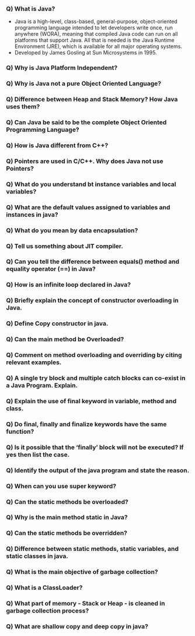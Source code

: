 ### Q) What is Java?
- Java is a high-level, class-based, general-purpose, object-oriented programming language intended to let developers write once, run anywhere (WORA), meaning that compiled Java code can run on all platforms that support Java. All that is needed is the Java Runtime Environment (JRE), which is available for all major operating systems.
- Developed by James Gosling at Sun Microsystems in 1995.

### Q) Why is Java Platform Independent?

### Q) Why is Java not a pure Object Oriented Language?

### Q) Difference between Heap and Stack Memory? How Java uses them?

### Q) Can Java be said to be the complete Object Oriented Programming Language?

### Q) How is Java different from C++?

### Q) Pointers are used in C/C++. Why does Java not use Pointers?

### Q) What do you understand bt instance variables and local variables?

### Q) What are the default values assigned to variables and instances in java?

### Q) What do you mean by data encapsulation?

### Q) Tell us something about JIT compiler.

### Q) Can you tell the difference between equals() method and equality operator (==) in Java?

### Q) How is an infinite loop declared in Java?

### Q) Briefly explain the concept of constructor overloading in Java.

### Q) Define Copy constructor in java.

### Q) Can the main method be Overloaded?

### Q) Comment on method overloading and overriding by citing relevant examples.

### Q) A single try block and multiple catch blocks can co-exist in a Java Program. Explain.

### Q) Explain the use of final keyword in variable, method and class.

### Q) Do final, finally and finalize keywords have the same function?

### Q) Is it possible that the ‘finally’ block will not be executed? If yes then list the case.

### Q) Identify the output of the java program and state the reason.

### Q) When can you use super keyword?

### Q) Can the static methods be overloaded?

### Q) Why is the main method static in Java?

### Q) Can the static methods be overridden?

### Q) Difference between static methods, static variables, and static classes in java.

### Q) What is the main objective of garbage collection?

### Q) What is a ClassLoader?

### Q) What part of memory - Stack or Heap - is cleaned in garbage collection process?

### Q) What are shallow copy and deep copy in java?